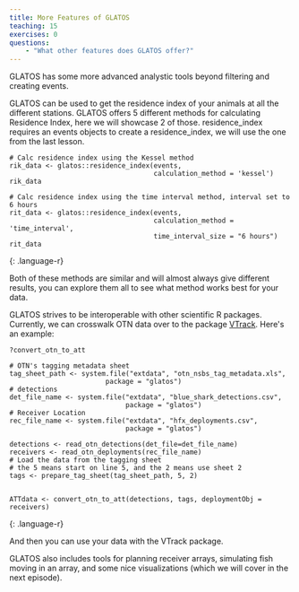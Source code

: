 ```yaml
---
title: More Features of GLATOS
teaching: 15
exercises: 0
questions:
    - "What other features does GLATOS offer?"
---
```


GLATOS has some more advanced analystic tools beyond filtering and creating events.

GLATOS can be used to get the residence index of your animals at all the different stations.
GLATOS offers 5 different methods for calculating Residence Index, here we will showcase 2 of those.
residence_index requires an events objects to create a residence_index, we will use the one
from the last lesson.

~~~
# Calc residence index using the Kessel method
rik_data <- glatos::residence_index(events, 
                                    calculation_method = 'kessel')
rik_data

# Calc residence index using the time interval method, interval set to 6 hours
rit_data <- glatos::residence_index(events, 
                                    calculation_method = 'time_interval', 
                                    time_interval_size = "6 hours")
rit_data
~~~
{: .language-r}

Both of these methods are similar and will almost always give different results, you can 
explore them all to see what method works best for your data.


GLATOS strives to be interoperable with other scientific R packages. Currently, we can 
crosswalk OTN data over to the package [VTrack](https://github.com/RossDwyer/VTrack). Here's an example:

~~~
?convert_otn_to_att

# OTN's tagging metadata sheet
tag_sheet_path <- system.file("extdata", "otn_nsbs_tag_metadata.xls",
                        package = "glatos")
# detections
det_file_name <- system.file("extdata", "blue_shark_detections.csv",
                             package = "glatos")
# Receiver Location
rec_file_name <- system.file("extdata", "hfx_deployments.csv",
                             package = "glatos")

detections <- read_otn_detections(det_file=det_file_name)
receivers <- read_otn_deployments(rec_file_name)
# Load the data from the tagging sheet
# the 5 means start on line 5, and the 2 means use sheet 2
tags <- prepare_tag_sheet(tag_sheet_path, 5, 2)


ATTdata <- convert_otn_to_att(detections, tags, deploymentObj = receivers)
~~~
{: .language-r}

And then you can use your data with the VTrack package.

GLATOS also includes tools for planning receiver arrays, simulating fish moving in an array, 
and some nice visualizations (which we will cover in the next episode).

